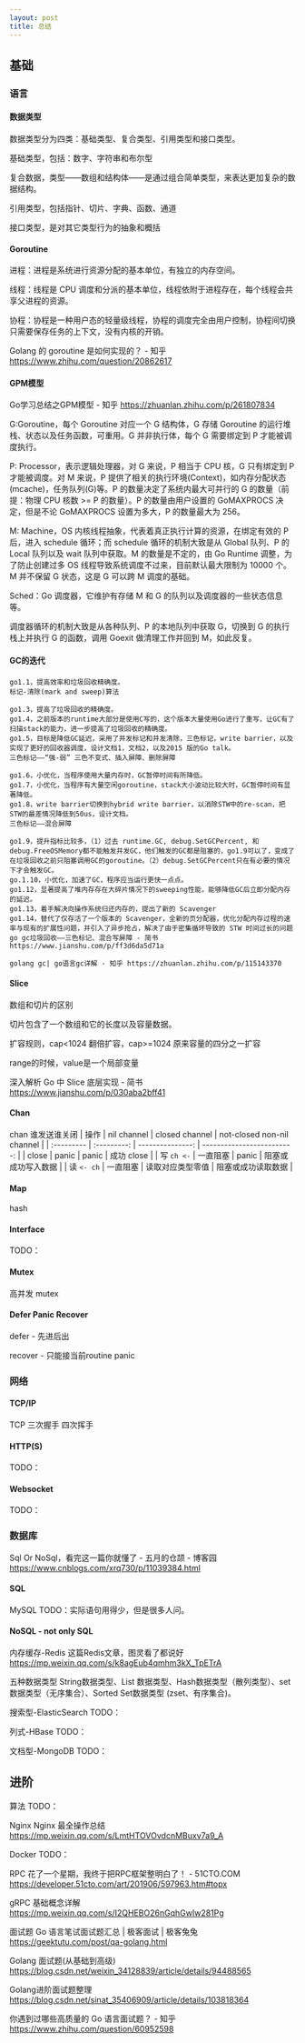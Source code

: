 ```yaml
---
layout: post
title: 总结
---
```



## 基础

### 语言

#### 数据类型
数据类型分为四类：基础类型、复合类型、引用类型和接口类型。

基础类型，包括：数字、字符串和布尔型

复合数据，类型——数组和结构体——是通过组合简单类型，来表达更加复杂的数据结构。

引用类型，包括指针、切片、字典、函数、通道

接口类型，是对其它类型行为的抽象和概括

#### Goroutine
进程：进程是系统进行资源分配的基本单位，有独立的内存空间。

线程：线程是 CPU 调度和分派的基本单位，线程依附于进程存在，每个线程会共享父进程的资源。

协程：协程是一种用户态的轻量级线程，协程的调度完全由用户控制，协程间切换只需要保存任务的上下文，没有内核的开销。

Golang 的 goroutine 是如何实现的？ - 知乎 https://www.zhihu.com/question/20862617

#### GPM模型
Go学习总结之GPM模型 - 知乎 https://zhuanlan.zhihu.com/p/261807834

G:Goroutine，每个 Goroutine 对应一个 G 结构体，G 存储 Goroutine 的运行堆栈、状态以及任务函数，可重用。G 并非执行体，每个 G 需要绑定到 P 才能被调度执行。

P: Processor，表示逻辑处理器，对 G 来说，P 相当于 CPU 核，G 只有绑定到 P 才能被调度。对 M 来说，P 提供了相关的执行环境(Context)，如内存分配状态(mcache)，任务队列(G)等。P 的数量决定了系统内最大可并行的 G 的数量（前提：物理 CPU 核数 >= P 的数量）。P 的数量由用户设置的 GoMAXPROCS 决定，但是不论 GoMAXPROCS 设置为多大，P 的数量最大为 256。

M: Machine，OS 内核线程抽象，代表着真正执行计算的资源，在绑定有效的 P 后，进入 schedule 循环；而 schedule 循环的机制大致是从 Global 队列、P 的 Local 队列以及 wait 队列中获取。M 的数量是不定的，由 Go Runtime 调整，为了防止创建过多 OS 线程导致系统调度不过来，目前默认最大限制为 10000 个。M 并不保留 G 状态，这是 G 可以跨 M 调度的基础。

Sched：Go 调度器，它维护有存储 M 和 G 的队列以及调度器的一些状态信息等。

调度器循环的机制大致是从各种队列、P 的本地队列中获取 G，切换到 G 的执行栈上并执行 G 的函数，调用 Goexit 做清理工作并回到 M，如此反复。

#### GC的迭代

    go1.1，提高效率和垃圾回收精确度。
    标记-清除(mark and sweep)算法

    go1.3，提高了垃圾回收的精确度。
    go1.4，之前版本的runtime大部分是使用C写的，这个版本大量使用Go进行了重写，让GC有了扫描stack的能力，进一步提高了垃圾回收的精确度。
    go1.5，目标是降低GC延迟，采用了并发标记和并发清除，三色标记，write barrier，以及实现了更好的回收器调度，设计文档1，文档2，以及2015 版的Go talk。
    三色标记——“强-弱” 三色不变式、插入屏障、删除屏障

    go1.6，小优化，当程序使用大量内存时，GC暂停时间有所降低。
    go1.7，小优化，当程序有大量空闲goroutine，stack大小波动比较大时，GC暂停时间有显著降低。
    go1.8，write barrier切换到hybrid write barrier，以消除STW中的re-scan，把STW的最差情况降低到50us，设计文档。
    三色标记——混合屏障

    go1.9，提升指标比较多，（1）过去 runtime.GC, debug.SetGCPercent, 和 debug.FreeOSMemory都不能触发并发GC，他们触发的GC都是阻塞的，go1.9可以了，变成了在垃圾回收之前只阻塞调用GC的goroutine。（2）debug.SetGCPercent只在有必要的情况下才会触发GC。
    go.1.10，小优化，加速了GC，程序应当运行更快一点点。
    go1.12，显著提高了堆内存存在大碎片情况下的sweeping性能，能够降低GC后立即分配内存的延迟。
    go1.13，着手解决向操作系统归还内存的，提出了新的 Scavenger
    go1.14，替代了仅存活了一个版本的 Scavenger，全新的页分配器，优化分配内存过程的速率与现有的扩展性问题，并引入了异步抢占，解决了由于密集循环导致的 STW 时间过长的问题
    go gc垃圾回收——三色标记、混合写屏障 - 简书 https://www.jianshu.com/p/ff3d6da5d71a

    golang gc| go语言gc详解 - 知乎 https://zhuanlan.zhihu.com/p/115143370

#### Slice
数组和切片的区别

切片包含了一个数组和它的长度以及容量数据。

扩容规则，cap<1024 翻倍扩容，cap>=1024 原来容量的四分之一扩容

range的时候，value是一个局部变量

深入解析 Go 中 Slice 底层实现 - 简书 https://www.jianshu.com/p/030aba2bff41

#### Chan
chan 谁发送谁关闭
| 操作       | nil channel |   closed channel | not-closed non-nil channel |
| :--------- | :---------: | ---------------: | -------------------------: |
| close      |    panic    |            panic |                 成功 close |
| 写 `ch <-` |  一直阻塞   |            panic |         阻塞或成功写入数据 |
| 读 `<- ch` |  一直阻塞   | 读取对应类型零值 |         阻塞或成功读取数据 |

#### Map
hash

#### Interface
TODO：

#### Mutex
高并发 mutex

#### Defer Panic Recover
defer - 先进后出

recover - 只能接当前routine panic

### 网络
#### TCP/IP


TCP 三次握手 四次挥手

#### HTTP(S)
TODO：

#### Websocket
TODO：

### 数据库
Sql Or NoSql，看完这一篇你就懂了 - 五月的仓颉 - 博客园 https://www.cnblogs.com/xrq730/p/11039384.html

#### SQL
MySQL
TODO：实际语句用得少，但是很多人问。

#### NoSQL - not only SQL
内存缓存-Redis
这篇Redis文章，图灵看了都说好 https://mp.weixin.qq.com/s/k8agEub4qmhm3kX_TpETrA

五种数据类型
String数据类型、List 数据类型、Hash数据类型（散列类型）、set数据类型（无序集合）、Sorted Set数据类型 (zset、有序集合)。

搜索型-ElasticSearch
TODO：

列式-HBase
TODO：

文档型-MongoDB
TODO：

## 进阶
算法
TODO：

Nginx
Nginx 最全操作总结 https://mp.weixin.qq.com/s/LmtHTOVOvdcnMBuxv7a9_A

Docker
TODO：

RPC
花了一个星期，我终于把RPC框架整明白了！ - 51CTO.COM https://developer.51cto.com/art/201906/597963.htm#topx

gRPC 基础概念详解 https://mp.weixin.qq.com/s/I2QHEBO26nGqhGwIw281Pg



面试题
Go 语言笔试面试题汇总 | 极客面试 | 极客兔兔 https://geektutu.com/post/qa-golang.html

Golang 面试题(从基础到高级) https://blog.csdn.net/weixin_34128839/article/details/94488565

Golang进阶面试题整理 https://blog.csdn.net/sinat_35406909/article/details/103818364

你遇到过哪些高质量的 Go 语言面试题？ - 知乎 https://www.zhihu.com/question/60952598